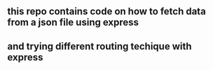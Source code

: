 ## this repo contains code on how to fetch data from a json file using express
## and trying different routing techique with express
